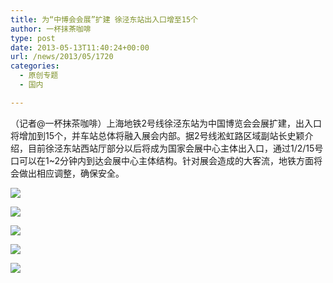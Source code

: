 ```yaml
---
title: 为“中博会会展”扩建 徐泾东站出入口增至15个
author: 一杯抹茶咖啡
type: post
date: 2013-05-13T11:40:24+00:00
url: /news/2013/05/1720
categories:
  - 原创专题
  - 国内

---
```

（记者@一杯抹茶咖啡）上海地铁2号线徐泾东站为中国博览会会展扩建，出入口将增加到15个，并车站总体将融入展会内部。据2号线淞虹路区域副站长史颖介绍，目前徐泾东站西站厅部分以后将成为国家会展中心主体出入口，通过1/2/15号口可以在1~2分钟内到达会展中心主体结构。针对展会造成的大客流，地铁方面将会做出相应调整，确保安全。

![][1] 

![][2] 

![][3] 

![][4] 

![][5]

 [1]: http://ww4.sinaimg.cn/mw690/67934fbbgw1e4mwkazpxij20gs0ci75p.jpg
 [2]: http://ww4.sinaimg.cn/mw690/67934fbbgw1e4mwkbi34kj20gk0cbt9y.jpg
 [3]: http://ww1.sinaimg.cn/mw690/67934fbbgw1e4mwkbwwykj20gp0cimyo.jpg
 [4]: http://ww2.sinaimg.cn/mw690/67934fbbgw1e4mwkchddgj20gm0ccwg1.jpg
 [5]: http://ww4.sinaimg.cn/mw690/67934fbbgw1e4mwkd4pguj20gr0cegn5.jpg